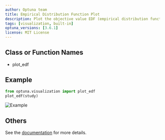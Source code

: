 ```yaml
---
author: Optuna team
title: Empirical Distribution Function Plot
description: Plot the objective value EDF (empirical distribution function) of a study.
tags: [visualization, built-in]
optuna_versions: [3.6.1]
license: MIT License
---
```


## Class or Function Names

- plot_edf

## Example

```python
from optuna.visualization import plot_edf
plot_edf(study)
```

![Example](images/thumbnail.png "Example")

## Others

See the [documentation](https://optuna.readthedocs.io/en/stable/reference/visualization/generated/optuna.visualization.plot_edf.html) for more details.
